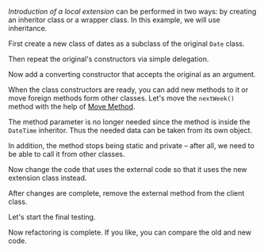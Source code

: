 <i>Introduction of a local extension</i> can be performed in two ways: by creating an inheritor class or a wrapper class. In this example, we will use inheritance.

First create a new class of dates as a subclass of the original <code>Date</code> class.

Then repeat the original's constructors via simple delegation.

Now add a converting constructor that accepts the original as an argument.

When the class constructors are ready, you can add new methods to it or move foreign methods form other classes. Let's move the <code>nextWeek()</code> method with the help of <a href="/move-method">Move Method</a>.

The method parameter is no longer needed since the method is inside the <code>DateTime</code> inheritor. Thus the needed data can be taken from its own object.

In addition, the method stops being static and private – after all, we need to be able to call it from other classes.

Now change the code that uses the external code so that it uses the new extension class instead.

After changes are complete, remove the external method from the client class.

Let's start the final testing.

Now refactoring is complete. If you like, you can compare the old and new code.